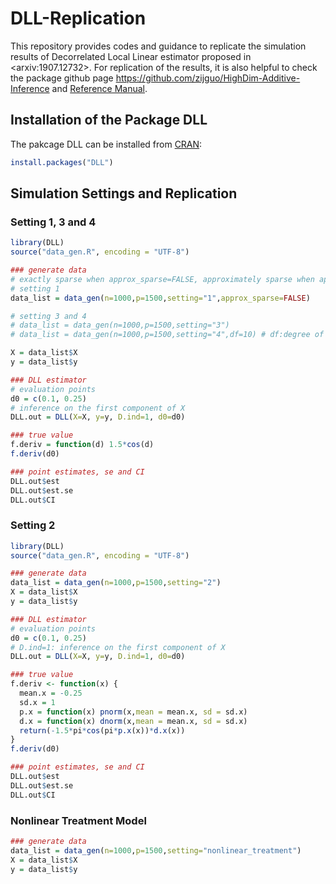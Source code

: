 # DLL-Replication
This repository provides codes and guidance to replicate the simulation results of Decorrelated Local Linear estimator proposed in \<arxiv:1907.12732\>. For replication of the results, it is also helpful to check the package github page https://github.com/zijguo/HighDim-Additive-Inference and [Reference Manual](https://cran.r-project.org/web/packages/DLL/DLL.pdf).

## Installation of the Package DLL
The pakcage DLL can be installed from [CRAN](https://cran.r-project.org/):
```R
install.packages("DLL")
```

## Simulation Settings and Replication

### Setting 1, 3 and 4
```R
library(DLL)
source("data_gen.R", encoding = "UTF-8")

### generate data
# exactly sparse when approx_sparse=FALSE, approximately sparse when approx_sparse=TRUE
# setting 1
data_list = data_gen(n=1000,p=1500,setting="1",approx_sparse=FALSE)

# setting 3 and 4
# data_list = data_gen(n=1000,p=1500,setting="3")
# data_list = data_gen(n=1000,p=1500,setting="4",df=10) # df:degree of freedom for t distribution

X = data_list$X
y = data_list$y

### DLL estimator
# evaluation points
d0 = c(0.1, 0.25)
# inference on the first component of X
DLL.out = DLL(X=X, y=y, D.ind=1, d0=d0)

### true value
f.deriv = function(d) 1.5*cos(d)
f.deriv(d0)

### point estimates, se and CI
DLL.out$est
DLL.out$est.se
DLL.out$CI

```


### Setting 2
```R
library(DLL)
source("data_gen.R", encoding = "UTF-8")

### generate data
data_list = data_gen(n=1000,p=1500,setting="2")
X = data_list$X
y = data_list$y

### DLL estimator
# evaluation points
d0 = c(0.1, 0.25)
# D.ind=1: inference on the first component of X
DLL.out = DLL(X=X, y=y, D.ind=1, d0=d0)

### true value
f.deriv <- function(x) {
  mean.x = -0.25
  sd.x = 1
  p.x = function(x) pnorm(x,mean = mean.x, sd = sd.x)
  d.x = function(x) dnorm(x,mean = mean.x, sd = sd.x)
  return(-1.5*pi*cos(pi*p.x(x))*d.x(x))
}
f.deriv(d0)

### point estimates, se and CI
DLL.out$est
DLL.out$est.se
DLL.out$CI

```


### Nonlinear Treatment Model
```R
### generate data
data_list = data_gen(n=1000,p=1500,setting="nonlinear_treatment")
X = data_list$X
y = data_list$y
```

